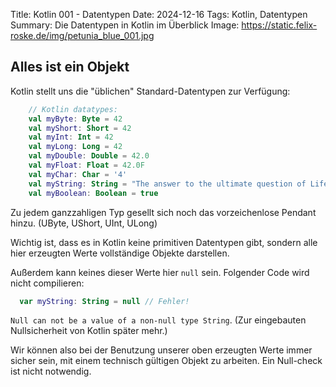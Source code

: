 Title: Kotlin 001 - Datentypen
Date: 2024-12-16
Tags: Kotlin, Datentypen
Summary: Die Datentypen in Kotlin im Überblick
Image: https://static.felix-roske.de/img/petunia_blue_001.jpg

## Alles ist ein Objekt

Kotlin stellt uns die "üblichen" Standard-Datentypen zur Verfügung:

```kotlin
    // Kotlin datatypes:
    val myByte: Byte = 42
    val myShort: Short = 42
    val myInt: Int = 42
    val myLong: Long = 42
    val myDouble: Double = 42.0
    val myFloat: Float = 42.0F
    val myChar: Char = '4'
    val myString: String = "The answer to the ultimate question of Life, the Universe and Everything is 42"
    val myBoolean: Boolean = true
```
Zu jedem ganzzahligen Typ gesellt sich noch das vorzeichenlose Pendant hinzu. (UByte, UShort, UInt, ULong)

Wichtig ist, dass es in Kotlin keine primitiven Datentypen gibt, 
sondern alle hier erzeugten Werte vollständige Objekte darstellen.

Außerdem kann keines dieser Werte hier `null` sein.
Folgender Code wird nicht compilieren: 

```kotlin
  var myString: String = null // Fehler!
```

`Null can not be a value of a non-null type String`.
(Zur eingebauten Nullsicherheit von Kotlin später mehr.)

Wir können also bei der Benutzung unserer oben erzeugten Werte immer sicher sein, 
mit einem technisch gültigen Objekt zu arbeiten. Ein Null-check ist nicht notwendig.